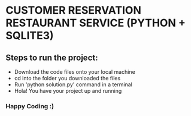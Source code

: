 # CUSTOMER RESERVATION RESTAURANT SERVICE (PYTHON + SQLITE3)
## Steps to run the project:
  * Download the code files onto your local machine
  * cd into the folder you downloaded the files
  * Run 'python solution.py' command in a terminal
  * Hola! You have your project up and running 
### Happy Coding :)
